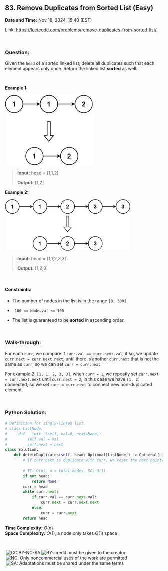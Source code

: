 ## 83. Remove Duplicates from Sorted List (Easy)
**Date and Time:** Nov 18, 2024, 15:40 (EST)

Link: https://leetcode.com/problems/remove-duplicates-from-sorted-list/

<br>

### Question:
Given the `head` of a sorted linked list, delete all duplicates such that each element appears only once. Return the linked list **sorted** as well.

<br>

**Example 1:**

<img src="../images/83_1.jpg" width=280>

> **Input:** head = [1,1,2]
> 
> **Output:** [1,2]

**Example 2:**

<img src="../images/83_2.jpg" width=400>

> **Input:** head = [1,1,2,3,3]
> 
> **Output:** [1,2,3]

<br>

#### Constraints:
* The number of nodes in the list is in the range `[0, 300]`.

* `-100 <= Node.val <= 100`

* The list is guaranteed to be **sorted** in ascending order.

<br>

### Walk-through: 
For each `curr`, we compare if `curr.val == curr.next.val`, if so, we update `curr.next = curr.next.next`, until there is another `curr.next` that is not the same as `curr`, so we can set `curr = curr.next`.

For example 2: `[1, 1, 2, 3, 3]`, when `curr = 1`, we repeatly set `curr.next = curr.next.next` until `curr.next = 2`, in this case we have `[1, 2]` connected, so we set `curr = curr.next` to connect new non-duplicated element.

<br>

### Python Solution:
```python
# Definition for singly-linked list.
# class ListNode:
#     def __init__(self, val=0, next=None):
#         self.val = val
#         self.next = next
class Solution:
    def deleteDuplicates(self, head: Optional[ListNode]) -> Optional[ListNode]:
        # If curr.next is duplicate with curr, we reset the next pointer to next element until a non-duplicate element exists 

        # TC: O(n), n = total nodes, SC: O(1)
        if not head:
            return None
        curr = head
        while curr.next:
            if curr.val == curr.next.val:
                curr.next = curr.next.next
            else:
                curr = curr.next
        return head
```
**Time Complexity:** $O(n)$ <br>
**Space Complexity:** $O(1)$, a node only takes $O(1)$ space

<br>

<img style="height:22px!important;margin-left:3px;vertical-align:text-bottom;" src="https://mirrors.creativecommons.org/presskit/icons/cc.svg?ref=chooser-v1" alt="CC BY-NC-SA" title="CC BY-NC-SA"><img style="height:22px!important;margin-left:3px;vertical-align:text-bottom;" src="https://mirrors.creativecommons.org/presskit/icons/by.svg?ref=chooser-v1" alt="BY: credit must be given to the creator" title="BY: credit must be given to the creator"><img style="height:22px!important;margin-left:3px;vertical-align:text-bottom;" src="https://mirrors.creativecommons.org/presskit/icons/nc.svg?ref=chooser-v1" alt="NC: Only noncommercial uses of the work are permitted" title="NC: Only noncommercial uses of the work are permitted"><img style="height:22px!important;margin-left:3px;vertical-align:text-bottom;" src="https://mirrors.creativecommons.org/presskit/icons/sa.svg?ref=chooser-v1" alt="SA: Adaptations must be shared under the same terms" title="SA: Adaptations must be shared under the same terms">